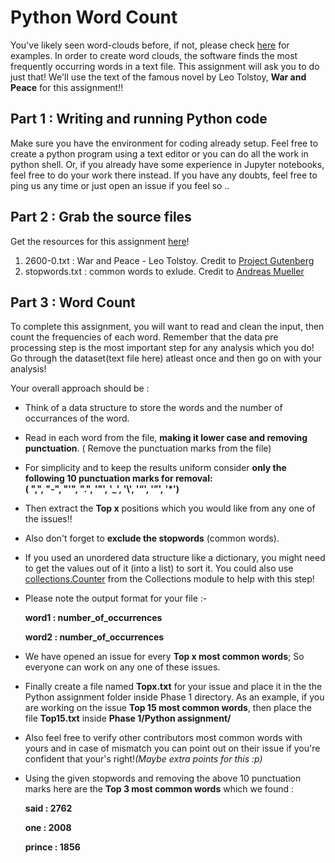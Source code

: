 # Python Word Count

You've likely seen word-clouds before, if not, please check [here](https://www.google.com/search?site=&tbm=isch&source=hp&biw=1536&bih=799&q=word+cloud&oq=word+cloud&gs_l=img.3..0l10.981.2160.0.2280.11.11.0.0.0.0.95.704.9.9.0....0...1.1.64.img..2.9.695.0.NtfMDYloQTw) for examples. In order to create word clouds, the software finds the most frequently occurring words in a text file. This assignment will ask you to do just that! We'll use the text of the famous novel by Leo Tolstoy, **War and Peace** for this assignment!!

## Part 1 : Writing and running Python code

Make sure you have the environment for coding already setup. Feel free to create a python program using a text editor or you can do all the work in python shell.  Or, if you already have some experience in Jupyter notebooks, feel free to do your work there instead.
If you have any doubts, feel free to ping us any time or just open an issue if you feel so .. 

## Part 2 : Grab the source files

Get the resources for this assignment [here](https://github.com/oss2019/text-summarization/tree/master/Phase%201/Python%20assignment/resources)!

1. 2600-0.txt : War and Peace - Leo Tolstoy. Credit to [Project Gutenberg](https://www.gutenberg.org/)
2. stopwords.txt : common words to exlude. Credit to [Andreas Mueller](https://github.com/amueller/word_cloud/)

## Part 3 : Word Count

To complete this assignment, you will want to read and clean the input, then count the frequencies of each word. Remember that the data pre processing step is the most important step for any analysis which you do! Go through the dataset(text file here) atleast once and then go on with your analysis!

Your overall approach should be : 
- Think of a data structure to store the words and the number of occurrances of the word.
- Read in each word from the file, **making it lower case and removing punctuation**. ( Remove the punctuation marks from the file)
- For simplicity and to keep the results uniform consider **only the following 10 punctuation marks for removal:**   
  **( ",", "-", "'", ".", '"', '_', '\\', '“', '”', '*')** 
- Then extract the **Top x** positions which you would like from any one of the issues!!
- Also don't forget to **exclude the stopwords** (common words).
- If you used an unordered data structure like a dictionary, you might need to get the values out of it (into a list) to sort it.  You could also use [collections.Counter](https://docs.python.org/2/library/collections.html) from the Collections module to help with this step!
- Please note the output format for your file :-
  
  **word1 : number_of_occurrences**
  
  **word2 : number_of_occurrences**
  
- We have opened an issue for every **Top x most common words**; So everyone can work on any one of these issues.
- Finally create a file named **Topx.txt** for your issue and place it in the the Python assignment folder inside Phase 1 directory.
As an example, if you are working on the issue **Top 15 most common words**, then place the file **Top15.txt** inside **Phase 1/Python assignment/**

- Also feel free to verify other contributors most common words with yours and in case of mismatch you can point out on their issue if you're confident that your's right!*(Maybe extra points for this :p)*
- Using the given stopwords and removing the above 10 punctuation marks here are the **Top 3 most common words** which we found :
  
  **said : 2762**
  
  **one : 2008**
  
  **prince : 1856**
